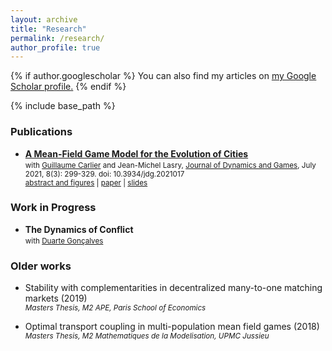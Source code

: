 ```yaml
---
layout: archive
title: "Research"
permalink: /research/
author_profile: true
---
```


{% if author.googlescholar %}
  You can also find my articles on <u><a href="{{author.googlescholar}}">my Google Scholar profile</a>.</u>
{% endif %}

{% include base_path %}



### Publications

* [**A Mean-Field Game Model for the Evolution of Cities**](http://cesarbarilla.github.io/files/mfg-cities.pdf)  
	<small> with [Guillaume Carlier](https://www.ceremade.dauphine.fr/~carlier/) and Jean-Michel Lasry, [Journal of Dynamics and Games](https://www.aimsciences.org/article/doi/10.3934/jdg.2021017), July  2021, 8(3): 299-329. doi: 10.3934/jdg.2021017  
	[abstract and figures](http://cesarbarilla.github.io/research/mfg-cities) | [paper](http://cesarbarilla.github.io/files/mfg-cities.pdf) | [slides](http://cesarbarilla.github.io/files/MFG-Cities_AMT20200922.pdf) </small>


<!-- Working Papers
---

{% for post in site.workingpapers reversed %}
  {% include archive-single.html %}
{% endfor %} -->


### Work in Progress

* **The Dynamics of Conflict**  
	<small> with [Duarte Gonçalves](https://duartegoncalves.com) </small>


### Older works

* Stability with complementarities in decentralized many-to-one matching markets (2019)  
	<small> *Masters Thesis, M2 APE, Paris School of Economics* </small>

* Optimal transport coupling in multi-population mean field games (2018)  
	<small> *Masters Thesis, M2 Mathematiques de la Modelisation, UPMC Jussieu* </small>

